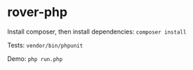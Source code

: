 rover-php
=========

Install composer, then install dependencies: `composer install`

Tests: `vendor/bin/phpunit`

Demo: `php run.php`
